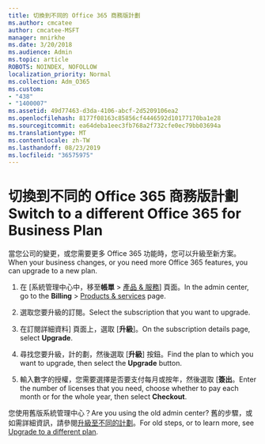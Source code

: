 ```yaml
---
title: 切換到不同的 Office 365 商務版計劃
ms.author: cmcatee
author: cmcatee-MSFT
manager: mnirkhe
ms.date: 3/20/2018
ms.audience: Admin
ms.topic: article
ROBOTS: NOINDEX, NOFOLLOW
localization_priority: Normal
ms.collection: Adm_O365
ms.custom:
- "438"
- "1400007"
ms.assetid: 49d77463-d3da-4106-abcf-2d5209106ea2
ms.openlocfilehash: 8177f08163c85856cf4446592d10177170ba1e28
ms.sourcegitcommit: ea64deba1eec3fb768a2f732cfe0ec79bb03694a
ms.translationtype: MT
ms.contentlocale: zh-TW
ms.lasthandoff: 08/23/2019
ms.locfileid: "36575975"
---
```

# <a name="switch-to-a-different-office-365-for-business-plan"></a><span data-ttu-id="ce73f-102">切換到不同的 Office 365 商務版計劃</span><span class="sxs-lookup"><span data-stu-id="ce73f-102">Switch to a different Office 365 for Business Plan</span></span>

<span data-ttu-id="ce73f-103">當您公司的變更，或您需要更多 Office 365 功能時，您可以升級至新方案。</span><span class="sxs-lookup"><span data-stu-id="ce73f-103">When your business changes, or you need more Office 365 features, you can upgrade to a new plan.</span></span>
  
1. <span data-ttu-id="ce73f-104">在 [系統管理中心中，移至**帳單** \> [產品 & 服務](https://go.microsoft.com/fwlink/p/?linkid=842054)] 頁面。</span><span class="sxs-lookup"><span data-stu-id="ce73f-104">In the admin center, go to the **Billing** \> [Products & services](https://go.microsoft.com/fwlink/p/?linkid=842054) page.</span></span>

2. <span data-ttu-id="ce73f-105">選取您要升級的訂閱。</span><span class="sxs-lookup"><span data-stu-id="ce73f-105">Select the subscription that you want to upgrade.</span></span>

3. <span data-ttu-id="ce73f-106">在訂閱詳細資料] 頁面上，選取 [**升級**]。</span><span class="sxs-lookup"><span data-stu-id="ce73f-106">On the subscription details page, select **Upgrade**.</span></span>

4. <span data-ttu-id="ce73f-107">尋找您要升級，計的劃，然後選取 [**升級**] 按鈕。</span><span class="sxs-lookup"><span data-stu-id="ce73f-107">Find the plan to which you want to upgrade, then select the **Upgrade** button.</span></span>

5. <span data-ttu-id="ce73f-108">輸入數字的授權，您需要選擇是否要支付每月或按年，然後選取 [**簽出**。</span><span class="sxs-lookup"><span data-stu-id="ce73f-108">Enter the number of licenses that you need, choose whether to pay each month or for the whole year, then select **Checkout**.</span></span>
   
<span data-ttu-id="ce73f-109">您使用舊版系統管理中心？</span><span class="sxs-lookup"><span data-stu-id="ce73f-109">Are you using the old admin center?</span></span> <span data-ttu-id="ce73f-110">舊的步驟，或如需詳細資訊，請參閱[升級至不同的計劃](https://docs.microsoft.com/office365/admin/subscriptions-and-billing/upgrade-to-different-plan)。</span><span class="sxs-lookup"><span data-stu-id="ce73f-110">For old steps, or to learn more, see [Upgrade to a different plan](https://docs.microsoft.com/office365/admin/subscriptions-and-billing/upgrade-to-different-plan).</span></span>  